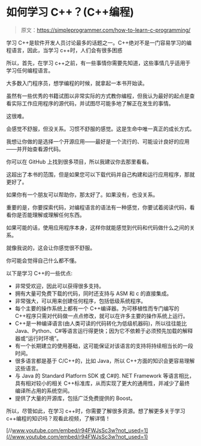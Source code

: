 # 如何学习 C++？(C++编程)

> 原文：<https://simpleprogrammer.com/how-to-learn-c-programming/>

学习 C++是软件开发人员讨论最多的话题之一。C++绝对不是一门容易学习的编程语言，因此，当学习 c++时，人们会有很多困惑

所以，首先，在学习 c++之前，有一些事情你需要先知道，这些事情几乎适用于学习任何编程语言。

大多数入门程序员，想学编程的时候，就拿起一本书开始读。

虽然有一些优秀的书籍试图以非常实际的方式教你编程，但我认为最好的起点是查看实际工作应用程序的源代码，并试图尽可能多地了解正在发生的事情。

这很难。

会感觉不舒服，但没关系。习惯不舒服的感觉。这是生命中唯一真正的成长方式。

我想让你做的是选择一个开源应用——最好是一个流行的、可能设计良好的应用——并开始查看源代码。

你可以在 GitHub 上找到很多项目，所以我建议你去那里看看。

这超出了本书的范围，但是如果您可以下载代码并自己构建和运行应用程序，那就更好了。

如果你有一个朋友可以帮助你，那太好了。如果没有，也没关系。

重要的是，你要探索代码，对编程语言的语法有一种感觉，你要试着阅读代码，看看你是否能理解或理解任何东西。

如果可能的话，使用应用程序本身，这样你就能感觉到代码和代码做什么之间的关系。

就像我说的，这会让你感觉很不舒服。

你可能会觉得自己什么都不懂。

以下是学习 C++的一些优点:

*   非常受欢迎，因此可以获得很多支持。
*   拥有大量可免费下载的代码，同时还支持与 ASM 和 c 的直接集成。
*   非常强大，可以用来创建任何程序，包括低级系统程序。
*   每个主要的操作系统上都有一个 C++编译器。为可移植性而专门编写的 C++程序只需对代码做一点点修改，就可以在许多主要的操作系统上运行。
*   C++是一种编译语言(由人类可读的代码转化为低级机器码)，所以往往能比 Java、Python、C#等语言运行得更快；因为它不依赖于必须预先加载的解释器或“运行时环境”。
*   有一个长期建立的使用基础，这可能保证对该语言的支持将持续相当长的一段时间。
*   很多语言都是基于 C/C++的，比如 Java，所以 C++方面的知识会更容易理解这些语言。
*   与 Java 的 Standard Platform SDK 或 C#的. NET Framework 等语言相比，具有相对较小的相关 C++标准库，从而实现了更大的通用性，并减少了最终编译所占用的系统空间。
*   提供了大量的开源库，包括广泛免费提供的 Boost。

所以，尽管如此，在学习 c++时，你需要了解很多资源。想了解更多关于学习 c++编程的知识吗？观看此视频，了解详情！

[//www.youtube.com/embed/r94FWJsSc3w?not_used=1](//www.youtube.com/embed/r94FWJsSc3w?not_used=1)